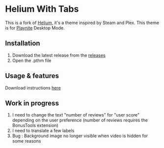 # Helium With Tabs
This is a fork of [Helium](https://github.com/darklinkpower/Helium), it's a theme inspired by Steam and Plex.
This theme is for [Playnite](https://github.com/JosefNemec/Playnite) Desktop Mode.

## Installation

1. Download the latest release from the [releases](https://github.com/tetj/HeliumWithTabs/releases/)
2. Open the .pthm file

## Usage & features
Download instructions [here](https://github.com/tetj/BonusTools/raw/refs/heads/master/documentation/Playnite.docx)

## Work in progress
1. I need to change the text "number of reviews" for "user score" depending on the user preference (number of reviews requires the BonusTools extension)
2. I need to translate a few labels
3. Bug : Background image no longer visible when video is hidden for some reasons
